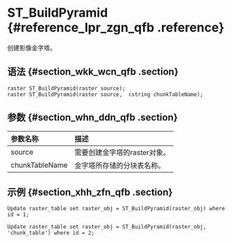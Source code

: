 # S​T\_BuildPyramid {#reference_lpr_zgn_qfb .reference}

创建影像金字塔。

## 语法 {#section_wkk_wcn_qfb .section}

```
raster ST_BuildPyramid(raster source);
raster ST_BuildPyramid(raster source,  cstring chunkTableName);
```

## 参数 {#section_whn_ddn_qfb .section}

|参数名称|描述|
|:---|:-|
|source|需要创建金字塔的raster对象。|
|chunkTableName|金字塔所存储的分块表名称。|

## 示例 {#section_xhh_zfn_qfb .section}

```
Update raster_table set raster_obj = ST_BuildPyramid(raster_obj) where id = 1;

Update raster_table set raster_obj = ST_BuildPyramid(raster_obj, 'chunk_table') where id = 2;
```


